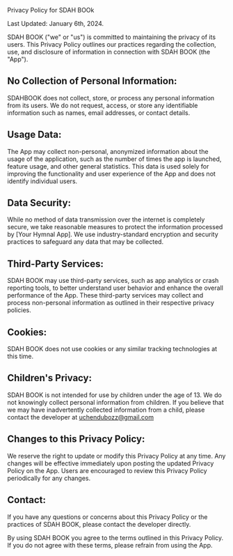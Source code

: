 
Privacy Policy for SDAH BOOk

Last Updated: January 6th, 2024.


SDAH BOOK ("we" or "us") is committed to maintaining the privacy of its users. This Privacy Policy outlines our practices regarding the collection, use, and disclosure of information in connection with SDAH BOOK (the "App").


## No Collection of Personal Information:

SDAHBOOK does not collect, store, or process any personal information from its users. We do not request, access, or store any identifiable information such as names, email addresses, or contact details.


## Usage Data:

The App may collect non-personal, anonymized information about the usage of the application, such as the number of times the app is launched, feature usage, and other general statistics. This data is used solely for improving the functionality and user experience of the App and does not identify individual users.

## Data Security:

While no method of data transmission over the internet is completely secure, we take reasonable measures to protect the information processed by [Your Hymnal App]. We use industry-standard encryption and security practices to safeguard any data that may be collected.

## Third-Party Services:

SDAH BOOK may use third-party services, such as app analytics or crash reporting tools, to better understand user behavior and enhance the overall performance of the App. These third-party services may collect and process non-personal information as outlined in their respective privacy policies.


## Cookies:
SDAH BOOK does not use cookies or any similar tracking technologies at this time.


## Children's Privacy:
SDAH BOOK is not intended for use by children under the age of 13. We do not knowingly collect personal information from children. If you believe that we may have inadvertently collected information from a child, please contact the developer at uchendubozz@gmail.com

## Changes to this Privacy Policy:
We reserve the right to update or modify this Privacy Policy at any time. Any changes will be effective immediately upon posting the updated Privacy Policy on the App. Users are encouraged to review this Privacy Policy periodically for any changes.


## Contact:
If you have any questions or concerns about this Privacy Policy or the practices of SDAH BOOK, please contact the developer directly.

By using SDAH BOOK you agree to the terms outlined in this Privacy Policy. If you do not agree with these terms, please refrain from using the App.